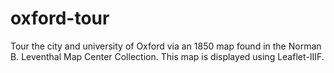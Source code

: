 # oxford-tour
Tour the city and university of Oxford via an 1850 map found in the Norman B. Leventhal Map Center Collection. This map is displayed using Leaflet-IIIF.
